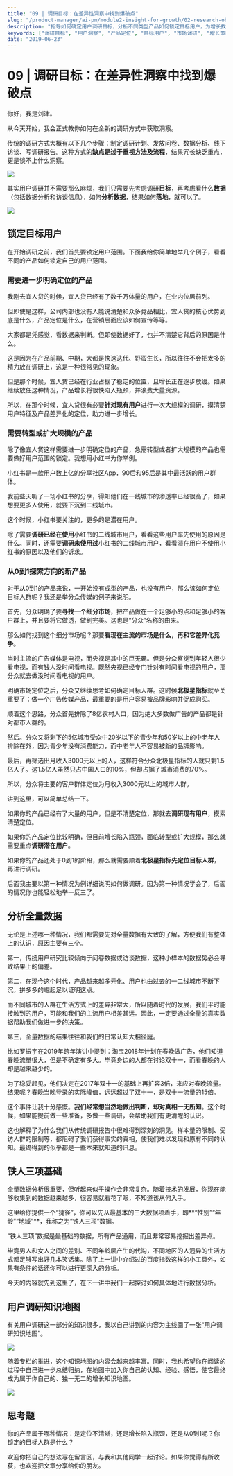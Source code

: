 ```yaml
---
title: "09 | 调研目标：在差异性洞察中找到爆破点"
slug: "/product-manager/ai-pm/module2-insight-for-growth/02-research-objectives"
description: "指导如何确定用户调研目标，分析不同类型产品如何锁定目标用户，为增长找到关键突破点。"
keywords: ["调研目标", "用户洞察", "产品定位", "目标用户", "市场调研", "增长策略"]
date: "2019-06-23"
---
```

      
# 09 | 调研目标：在差异性洞察中找到爆破点
你好，我是刘津。

从今天开始，我会正式教你如何在全新的调研方式中获取洞察。

传统的调研方式大概有以下几个步骤：制定调研计划、发放问卷、数据分析、线下访谈、写调研报告。这种方式的**缺点是过于重视方法及流程**，结果冗长缺乏重点，更是谈不上什么洞察。

![](./httpsstatic001geekbangorgresourceimage4d6a4d3f7272b87b7501afe84f966529b26a.jpg)

其实用户调研并不需要那么麻烦，我们只需要先考虑调研**目标**，再考虑看什么**数据**（包括数据分析和访谈信息），如何**分析数据**，结果如何**落地**，就可以了。

![](./httpsstatic001geekbangorgresourceimage058605119ef3b9ca78492923f54b0c966386.jpg)

## 锁定目标用户

在开始调研之前，我们首先要锁定用户范围。下面我给你简单地举几个例子，看看不同的产品如何锁定自己的用户范围。

### 需要进一步明确定位的产品

我刚去宜人贷的时候，宜人贷已经有了数千万体量的用户，在业内位居前列。

但即使是这样，公司内部也没有人能说清楚和众多竞品相比，宜人贷的核心优势到底是什么，产品定位是什么，在营销层面应该如何宣传等等。

大家都是凭感觉，看数据来判断。但即使数据好了，也并不清楚它背后的原因是什么。

这是因为在产品前期、中期，大都是快速迭代、野蛮生长，所以往往不会把太多的精力放在调研上，这是一种很常见的现象。

但是那个时候，宜人贷已经在行业占据了稳定的位置，且增长正在逐步放缓。如果继续放任这种情况，产品增长将很快陷入瓶颈，并浪费大量资源。

<!-- [[[read_end]]] -->

所以，在那个时候，宜人贷很有必要**针对现有用户**进行一次大规模的调研，摸清楚用户特征及产品差异化的定位，助力进一步增长。

### 需要转型或扩大规模的产品

除了像宜人贷这样需要进一步明确定位的产品，急需转型或者扩大规模的产品也需要做好用户范围的锁定。我想用小红书为你举例。

小红书是一款用户数上亿的分享社区App，90后和95后是其中最活跃的用户群体。

我前些天听了一场小红书的分享，得知他们在一线城市的渗透率已经很高了，如果想要更多人使用，就要下沉到二线城市。

这个时候，小红书要关注的，更多的是潜在用户。

除了需要**调研已经在使用**小红书的二线城市用户，看看这些用户率先使用的原因是什么。同时，还需要**调研未使用过**小红书的二线城市用户，看看潜在用户不使用小红书的原因以及他们的诉求。

### 从0到1探索方向的新产品

对于从0到1的产品来说，一开始没有成型的产品，也没有用户，那么该如何定位目标人群呢？我还是举分众传媒的例子来说明。

首先，分众明确了要**寻找一个细分市场**，把产品做在一个足够小的点和足够小的客户群上，并且要将它做透，做到完美。这也是“分众”名称的由来。

那么如何找到这个细分市场呢？那要**看现在主流的市场是什么，再和它差异化竞争**。

当时主流的广告媒体是电视，而央视是其中的巨无霸。但是分众察觉到年轻人很少看电视，而有钱人没时间看电视。既然央视已经专门针对有时间看电视的用户，那分众就去做没时间看电视的用户。

明确市场定位之后，分众又继续思考如何确定目标人群。这时候**北极星指标**就至关重要了：做一个广告传媒产品，最重要的是用户容易被品牌影响并促成购买。

顺着这个思路，分众首先排除了8亿农村人口，因为绝大多数做广告的产品都是针对都市人群的。

然后。分众又将剩下的5亿城市受众中20岁以下的青少年和50岁以上的中老年人排除在外，因为青少年没有消费能力，而中老年人不容易被新的品牌影响。

最后，再筛选出月收入3000元以上的人，这样符合分众北极星指标的人就只剩1.5亿人了。这1.5亿人虽然只占中国人口的10\%，但却占据了城市消费的70\%。

所以，分众将主要的客户群体定位为月收入3000元以上的城市人群。

讲到这里，可以简单总结一下。

如果你的产品已经有了大量的用户，但是不清楚定位，那就去**调研现有用户**，摸索清楚定位。

如果你的产品定位比较明确，但目前增长陷入瓶颈，面临转型或扩大规模，那么就需要重点**调研潜在用户**。

如果你的产品还处于0到1的阶段，那么就需要顺着**北极星指标先定位目标人群**，再进行调研。

后面我主要以第一种情况为例详细说明如何做调研。因为第一种情况学会了，后面的情况你也能轻松地举一反三了。

## 分析全量数据

无论是上述哪一种情况，我们都需要先对全量数据有大致的了解，方便我们有整体上的认识，原因主要有三个。

第一，传统用户研究比较倾向于问卷数据或访谈数据，这种小样本的数据势必会导致结果上的偏差。

第二，在现今这个时代，产品越来越多元化、用户也由过去的一二线城市不断下沉，拼多多的崛起足以证明这点。

而不同城市的人群在生活方式上的差异非常大，所以随着时代的发展，我们平时能接触到的用户，可能和我们的主流用户相差甚远。因此，一定要通过全量的真实数据帮助我们做进一步的决策。

第三，全量数据的结果往往和我们的日常认知大相径庭。

比如罗振宇在2019年跨年演讲中提到：淘宝2018年计划在春晚做广告，他们知道春晚流量很大，但是不确定有多大。毕竟身边的人都在讨论双十一，而看春晚的人却是越来越少的。

为了稳妥起见，他们决定在2017年双十一的基础上再扩容3倍，来应对春晚流量。结果呢？春晚当晚登录的实际峰值，远远超过了双十一，是双十一流量的15倍。

这个事件让我十分感慨。**我们经常想当然地做出判断，却对真相一无所知**。这个时候，如果能提前做一些准备，多做一些调研，会帮助我们有更清醒的认识。

这也解释了为什么我们从传统调研报告中很难得到深刻的洞见。样本量的限制、受访人群的限制等，都阻碍了我们获得事实的真相，使我们难以发现和原有不同的认知。最终得到的似乎都是一些本来就知道的讯息。

## 铁人三项基础

全量数据分析很重要，但听起来似乎操作会非常复杂。随着技术的发展，你现在能够收集到的数据越来越多，很容易就看花了眼，不知道该从何入手。

这里给你提供一个“捷径”，你可以先从最基本的三大数据项着手，即**“性别”“年龄”“地域”**，我称之为“铁人三项”数据。

“铁人三项”数据是最基础的数据，所有产品通用，而且非常容易挖掘出差异点。

毕竟男人和女人之间的差别、不同年龄层产生的代沟，不同地区的人迥异的生活方式都足够写出好几本笑话集。除了上一讲中介绍过的百度指数这样的小工具外，如果有条件的话还你可以进行更深入的分析。

今天的内容就先到这里了，在下一讲中我们一起探讨如何具体地进行数据分析。

## 用户调研知识地图

有关用户调研这一部分的知识很多，我以自己讲到的内容为主线画了一张“用户调研知识地图”。

![](./httpsstatic001geekbangorgresourceimage5997592d7ea18830382b23b590ac0789d897.jpg)

随着专栏的推进，这个知识地图的内容会越来越丰富。同时，我也希望你在阅读的过程中自己进一步总结归纳，在地图中加入你自己的认知、经验、感悟，使它最终成为属于你自己的、独一无二的增长知识地图。

![](./httpsstatic001geekbangorgresourceimage9af09a3b48ac77c8182d8cd954c0e48550f0.png)

## 思考题

你的产品属于哪种情况：是定位不清晰，还是增长陷入瓶颈，还是从0到1呢？你锁定的目标人群是什么？

欢迎你把自己的想法写在留言区，与我和其他同学一起讨论。如果你觉得有所收获，也欢迎把文章分享给你的朋友。